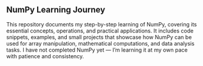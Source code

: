 ## NumPy Learning Journey  
This repository documents my step-by-step learning of NumPy, covering its essential concepts, operations, and practical applications. It includes code snippets, examples, and small projects that showcase how NumPy can be used for array manipulation, mathematical computations, and data analysis tasks. I have not completed NumPy yet — I’m learning it at my own pace with patience and consistency.  
